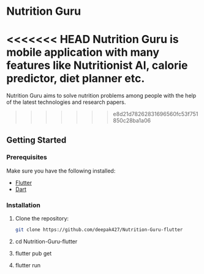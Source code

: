 # Nutrition Guru

<<<<<<< HEAD
Nutrition Guru is mobile application with many features like Nutritionist AI, calorie predictor, diet planner etc.
=======
Nutrition Guru aims to solve nutrition problems among people with the help of the latest technologies and research papers. 
>>>>>>> e8d21d78262831696560fc53f751850c28ba1a06

## Getting Started

### Prerequisites

Make sure you have the following installed:

- [Flutter](https://flutter.dev/docs/get-started/install)
- [Dart](https://dart.dev/get-dart)

### Installation

1. Clone the repository:

   ```bash
   git clone https://github.com/deepak427/Nutrition-Guru-flutter
   
2. cd Nutrition-Guru-flutter

3. flutter pub get

4. flutter run


